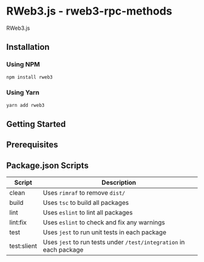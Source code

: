 
# RWeb3.js - rweb3-rpc-methods

RWeb3.js

## Installation


### Using NPM

```bash
npm install rweb3
```

### Using Yarn

```bash
yarn add rweb3
```

## Getting Started


## Prerequisites


## Package.json Scripts

| Script      | Description                                                        |
|-------------| ------------------------------------------------------------------ |
| clean       | Uses `rimraf` to remove `dist/`                                    |
| build       | Uses `tsc` to build all packages                                   |
| lint        | Uses `eslint` to lint all packages                                 |
| lint:fix    | Uses `eslint` to check and fix any warnings                        |
| test        | Uses `jest` to run unit tests in each package                      |
| test:slient | Uses `jest` to run tests under `/test/integration` in each package |
